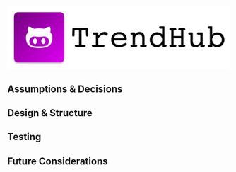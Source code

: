 ![Logo](logo.png)

## Assumptions & Decisions

## Design & Structure

## Testing

## Future Considerations
